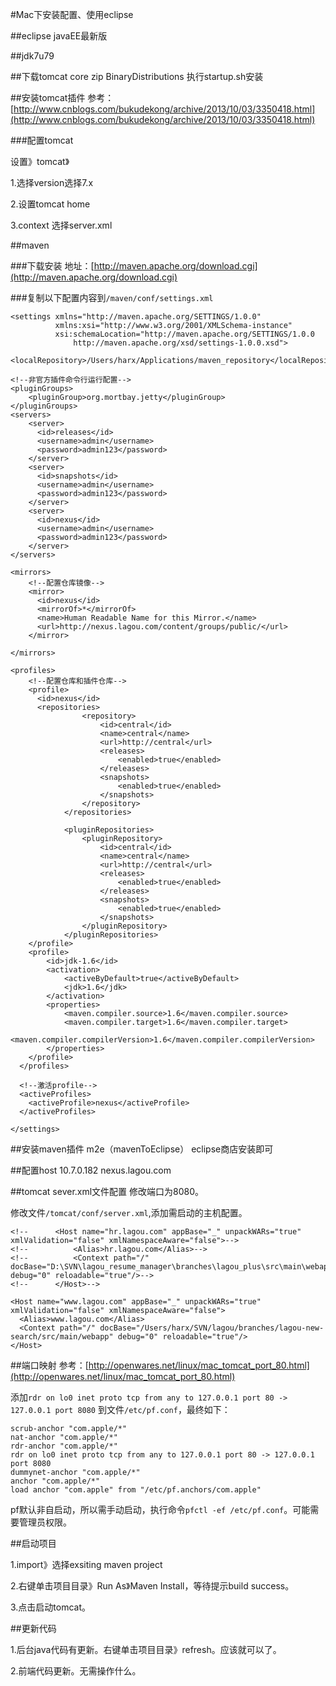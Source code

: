 #Mac下安装配置、使用eclipse

##eclipse javaEE最新版

##jdk7u79

##下载tomcat core zip BinaryDistributions
执行startup.sh安装

##安装tomcat插件
参考：[http://www.cnblogs.com/bukudekong/archive/2013/10/03/3350418.html](http://www.cnblogs.com/bukudekong/archive/2013/10/03/3350418.html)

###配置tomcat

设置》tomcat》

1.选择version选择7.x

2.设置tomcat home

3.context 选择server.xml

##maven

###下载安装
地址：[http://maven.apache.org/download.cgi](http://maven.apache.org/download.cgi)

###复制以下配置内容到`/maven/conf/settings.xml`

    <settings xmlns="http://maven.apache.org/SETTINGS/1.0.0"
              xmlns:xsi="http://www.w3.org/2001/XMLSchema-instance"
              xsi:schemaLocation="http://maven.apache.org/SETTINGS/1.0.0
                  http://maven.apache.org/xsd/settings-1.0.0.xsd">
    
    <localRepository>/Users/harx/Applications/maven_repository</localRepository>
    
    <!--非官方插件命令行运行配置-->
    <pluginGroups>
        <pluginGroup>org.mortbay.jetty</pluginGroup>      
    </pluginGroups>
    <servers>
        <server>
          <id>releases</id>
          <username>admin</username>
          <password>admin123</password>
        </server>
        <server>
          <id>snapshots</id>
          <username>admin</username>
          <password>admin123</password>
        </server>
        <server>
          <id>nexus</id>
          <username>admin</username>
          <password>admin123</password>
        </server>	
    </servers>
    
    <mirrors>
        <!--配置仓库镜像-->
        <mirror>
          <id>nexus</id>
          <mirrorOf>*</mirrorOf>
          <name>Human Readable Name for this Mirror.</name>
          <url>http://nexus.lagou.com/content/groups/public/</url>
        </mirror>
        
    </mirrors>
      
    <profiles>
        <!--配置仓库和插件仓库-->
        <profile>
          <id>nexus</id>
          <repositories>
                    <repository>
                        <id>central</id>
                        <name>central</name>
                        <url>http://central</url>
                        <releases>
                            <enabled>true</enabled>
                        </releases>
                        <snapshots>
                            <enabled>true</enabled>
                        </snapshots>
                    </repository>
                </repositories>
                
                <pluginRepositories>
                    <pluginRepository>
                        <id>central</id>
                        <name>central</name>
                        <url>http://central</url>
                        <releases>
                            <enabled>true</enabled>
                        </releases>
                        <snapshots>
                            <enabled>true</enabled>
                        </snapshots>
                    </pluginRepository>
                </pluginRepositories>
        </profile>
        <profile>  
            <id>jdk-1.6</id>  
            <activation>  
                <activeByDefault>true</activeByDefault>  
                <jdk>1.6</jdk>  
            </activation>  
            <properties>  
                <maven.compiler.source>1.6</maven.compiler.source>  
                <maven.compiler.target>1.6</maven.compiler.target>  
                <maven.compiler.compilerVersion>1.6</maven.compiler.compilerVersion>  
            </properties>  
        </profile> 
      </profiles> 
    
      <!--激活profile-->
      <activeProfiles>
        <activeProfile>nexus</activeProfile>
      </activeProfiles>
      
    </settings>

##安装maven插件 m2e（mavenToEclipse）
eclipse商店安装即可

##配置host 
10.7.0.182 nexus.lagou.com

##tomcat sever.xml文件配置
修改端口为8080。

修改文件`/tomcat/conf/server.xml`,添加需启动的主机配置。

    <!--      <Host name="hr.lagou.com" appBase="_" unpackWARs="true" xmlValidation="false" xmlNamespaceAware="false">-->
    <!--          <Alias>hr.lagou.com</Alias>-->
    <!--          <Context path="/" docBase="D:\SVN\lagou_resume_manager\branches\lagou_plus\src\main\webapp" debug="0" reloadable="true"/>-->
    <!--      </Host>-->
    
    <Host name="www.lagou.com" appBase="_" unpackWARs="true" xmlValidation="false" xmlNamespaceAware="false">
      <Alias>www.lagou.com</Alias>
      <Context path="/" docBase="/Users/harx/SVN/lagou/branches/lagou-new-search/src/main/webapp" debug="0" reloadable="true"/>
    </Host>

##端口映射
参考：[http://openwares.net/linux/mac_tomcat_port_80.html](http://openwares.net/linux/mac_tomcat_port_80.html)


添加`rdr on lo0 inet proto tcp from any to 127.0.0.1 port 80 -> 127.0.0.1 port 8080` 到文件`/etc/pf.conf`，最终如下：

    scrub-anchor "com.apple/*"
    nat-anchor "com.apple/*"
    rdr-anchor "com.apple/*"
    rdr on lo0 inet proto tcp from any to 127.0.0.1 port 80 -> 127.0.0.1 port 8080
    dummynet-anchor "com.apple/*"
    anchor "com.apple/*"
    load anchor "com.apple" from "/etc/pf.anchors/com.apple"

pf默认非自启动，所以需手动启动，执行命令`pfctl -ef /etc/pf.conf`。可能需要管理员权限。

##启动项目

1.import》选择exsiting maven project

2.右键单击项目目录》Run As》Maven Install，等待提示build success。

3.点击启动tomcat。

##更新代码

1.后台java代码有更新。右键单击项目目录》refresh。应该就可以了。

2.前端代码更新。无需操作什么。
